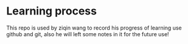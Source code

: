 # Learning process
This repo is used by ziqin wang to record his progress of learning use github and git, also he will left some notes in it
for the future use!
